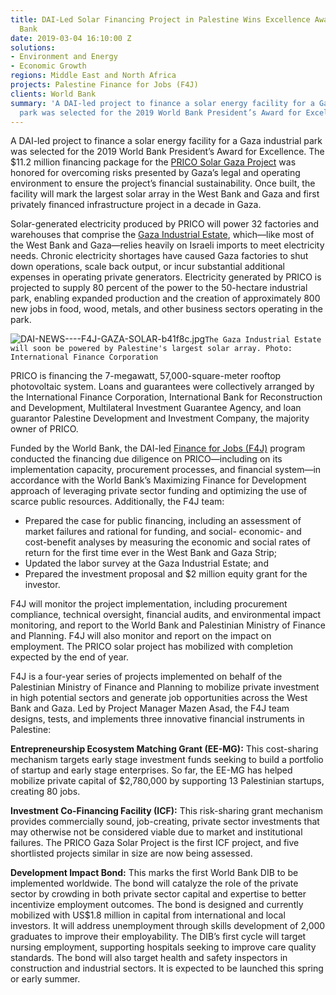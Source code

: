 ```yaml
---
title: DAI-Led Solar Financing Project in Palestine Wins Excellence Award from World
  Bank
date: 2019-03-04 16:10:00 Z
solutions:
- Environment and Energy
- Economic Growth
regions: Middle East and North Africa
projects: Palestine Finance for Jobs (F4J)
clients: World Bank
summary: 'A DAI-led project to finance a solar energy facility for a Gaza industrial
  park was selected for the 2019 World Bank President’s Award for Excellence. '
---
```


A DAI-led project to finance a solar energy facility for a Gaza industrial park was selected for the 2019 World Bank President’s Award for Excellence. The $11.2 million financing package for the [PRICO Solar Gaza Project](https://www.worldbank.org/en/about/partners/brief/west-bank-and-gaza-securing-energy-for-growth-and-development) was honored for overcoming risks presented by Gaza’s legal and operating environment to ensure the project’s financial sustainability. Once built, the facility will mark the largest solar array in the West Bank and Gaza and first privately financed infrastructure project in a decade in Gaza.

Solar-generated electricity produced by PRICO will power 32 factories and warehouses that comprise the [Gaza Industrial Estate](https://www.ifc.org/wps/wcm/connect/news_ext_content/ifc_external_corporate_site/news+and+events/news/impact-stories/solar-power-gaza), which—like most of the West Bank and Gaza—relies heavily on Israeli imports to meet electricity needs. Chronic electricity shortages have caused Gaza factories to shut down operations, scale back output, or incur substantial additional expenses in operating private generators. Electricity generated by PRICO is projected to supply 80 percent of the power to the 50-hectare industrial park, enabling expanded production and the creation of approximately 800 new jobs in food, wood, metals, and other business sectors operating in the park.

![DAI-NEWS----F4J-GAZA-SOLAR-b41f8c.jpg](/uploads/DAI-NEWS----F4J-GAZA-SOLAR-b41f8c.jpg)`The Gaza Industrial Estate will soon be powered by Palestine's largest solar array. Photo: International Finance Corporation`

PRICO is financing the 7-megawatt, 57,000-square-meter rooftop photovoltaic system. Loans and guarantees were collectively arranged by the International Finance Corporation, International Bank for Reconstruction and Development, Multilateral Investment Guarantee Agency, and loan guarantor Palestine Development and Investment Company, the majority owner of PRICO.

Funded by the World Bank, the DAI-led [Finance for Jobs (F4J)](https://www.dai.com/our-work/projects/palestine-finance-for-jobs-f4j) program conducted the financing due diligence on PRICO—including on its implementation capacity, procurement processes, and financial system—in accordance with the World Bank’s Maximizing Finance for Development approach of leveraging private sector funding and optimizing the use of scarce public resources. Additionally, the F4J team:

* Prepared the case for public financing, including an assessment of market failures and rational for funding, and social- economic- and cost-benefit analyses by measuring the economic and social rates of return for the first time ever in the West Bank and Gaza Strip;
* Updated the labor survey at the Gaza Industrial Estate; and
* Prepared the investment proposal and $2 million equity grant for the investor.

F4J will monitor the project implementation, including procurement compliance, technical oversight, financial audits, and environmental impact monitoring, and report to the World Bank and Palestinian Ministry of Finance and Planning. F4J will also monitor and report on the impact on employment. The PRICO solar project has mobilized with completion expected by the end of year.

F4J is a four-year series of projects implemented on behalf of the Palestinian Ministry of Finance and Planning to mobilize private investment in high potential sectors and generate job opportunities across the West Bank and Gaza. Led by Project Manager Mazen Asad, the F4J team designs, tests, and implements three innovative financial instruments in Palestine:

**Entrepreneurship Ecosystem Matching Grant (EE-MG):** This cost-sharing mechanism targets early stage investment funds seeking to build a portfolio of startup and early stage enterprises. So far, the EE-MG has helped mobilize private capital of $2,780,000 by supporting 13 Palestinian startups, creating 80 jobs. 

**Investment Co-Financing Facility (ICF):** This risk-sharing grant mechanism provides commercially sound, job-creating, private sector investments that may otherwise not be considered viable due to market and institutional failures. The PRICO Gaza Solar Project is the first ICF project, and five shortlisted projects similar in size are now being assessed.

**Development Impact Bond:** This marks the first World Bank DIB to be implemented worldwide. The bond will catalyze the role of the private sector by crowding in both private sector capital and expertise to better incentivize employment outcomes. The bond is designed and currently mobilized with US$1.8 million in capital from international and local investors. It will address unemployment through skills development of 2,000 graduates to improve their employability. The DIB’s first cycle will target nursing employment, supporting hospitals seeking to improve care quality standards. The bond will also target health and safety inspectors in construction and industrial sectors. It is expected to be launched this spring or early summer.